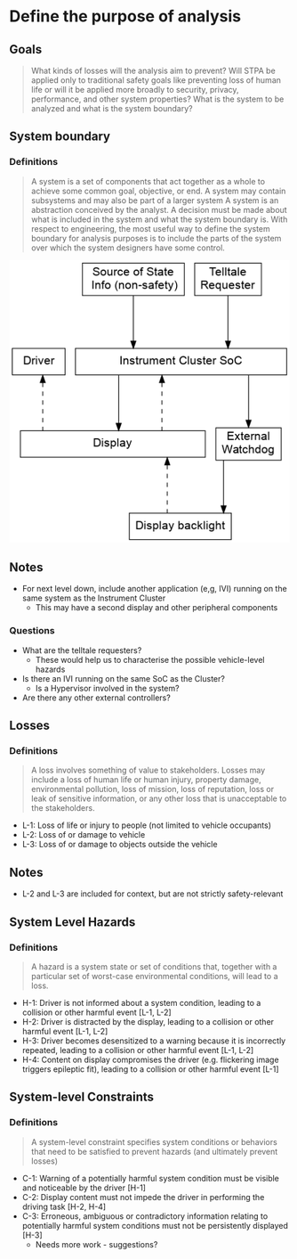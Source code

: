 # Define the purpose of analysis

## Goals

> What kinds of losses will the analysis aim to prevent? Will STPA be applied
only to traditional safety goals like preventing loss of human life or will it
be applied more broadly to security, privacy, performance, and other system
properties? What is the system to be analyzed and what is the system boundary?

## System boundary

### Definitions
> A system is a set of components that act together as a whole to achieve some
  common goal, objective, or end. A system may contain subsystems and may also be
  part of a larger system
> A system is an abstraction conceived by the analyst. A decision must be made
about what is included in the system and what the system boundary is. With
respect to engineering, the most useful way to define the system boundary for
analysis purposes is to include the parts of the system over which the system
designers have some control.

![Control Structure Diagram for system context](system-context.dot.png)

## Notes

* For next level down, include another application (e,g, IVI) running on the
  same system as the Instrument Cluster
    - This may have a second display and other peripheral components

### Questions

* What are the telltale requesters?
    - These would help us to characterise the possible vehicle-level hazards
* Is there an IVI running on the same SoC as the Cluster?
    - Is a Hypervisor involved in the system?
* Are there any other external controllers?

## Losses

### Definitions
> A loss involves something of value to stakeholders. Losses may include a loss
  of human life or human injury, property damage, environmental pollution, loss
  of mission, loss of reputation, loss or leak of sensitive information, or any
  other loss that is unacceptable to the stakeholders.

* L-1: Loss of life or injury to people (not limited to vehicle occupants)
* L-2: Loss of or damage to vehicle  
* L-3: Loss of or damage to objects outside the vehicle

## Notes

* L-2 and L-3 are included for context, but are not strictly safety-relevant

## System Level Hazards

### Definitions

> A hazard is a system state or set of conditions that, together with a
  particular set of worst-case environmental conditions, will lead to a loss.

* H-1: Driver is not informed about a system condition, leading to a collision
  or other harmful event [L-1, L-2]
* H-2: Driver is distracted by the display, leading to a collision or other
  harmful event [L-1, L-2]
* H-3: Driver becomes desensitized to a warning because it is incorrectly
  repeated, leading to a collision or other harmful event [L-1, L-2]
* H-4: Content on display compromises the driver (e.g. flickering image triggers
  epileptic fit), leading to a collision or other harmful event [L-1]

## System-level Constraints

### Definitions

> A system-level constraint specifies system conditions or behaviors that need
to be satisfied to prevent hazards (and ultimately prevent losses)

* C-1: Warning of a potentially harmful system condition must be visible and
  noticeable by the driver [H-1]
* C-2: Display content must not impede the driver in performing the driving task
  [H-2, H-4]
* C-3: Erroneous, ambiguous or contradictory information relating to potentially
  harmful system conditions must not be persistently displayed [H-3]
   - Needs more work - suggestions?
